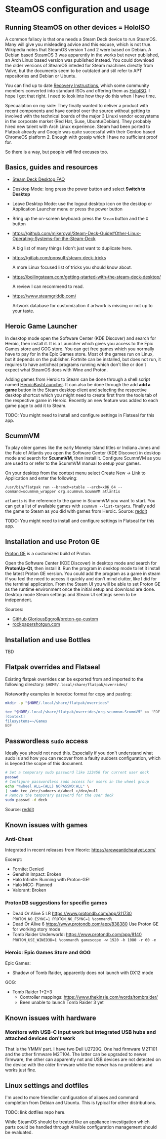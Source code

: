 # SteamOS configuration and usage

## Running SteamOS on other devices = HoloISO

A common fallacy is that one needs a Steam Deck device to run SteamOS. Many will
give you misleading advice and this excuse, which is not true. Wikipedia notes
that SteamOS version 1 and 2 were based on Debian. A Debian based SteamOS 3 was
apparently in the works but never published, an Arch Linux based version was
published instead. You could download the older versions of SteamOS inteded for
Steam machines directly from Valve, but the documents seem to be outdated and
stil refer to APT repositories and Debian or Ubuntu.

You can find up to date [Recovery Instructions][1], which some community members
converted into standard ISOs and offering them as [HoloISO][2]. I hope I got
that right. I need to look into how they do this when I have time.

Specualation on my side: They finally wanted to deliver a product with recent
components and have control over the source without getting to involved with the
technical boards of the major 3 Linuxi vendor ecosystems in the corporate market
(Red Hat, Suse, Ubuntu/Debian). They probably hired new talent with Arch Linux
experience.  Steam had been ported to Flatpak already and Google was quite
successful with their Gentoo based ChromeOS platform 2.  Enough with gossip
which I have no sufficient proof for.

So there is a way, but people will find excuses too.


## Basics, guides and resources

- [Steam Deck Desktop FAQ][3]

- Desktop Mode: long press the power button and select **Switch to Desktop**
- Leave Desktop Mode: use the logout desktop icon on the desktop or Application
  Launcher menu or press the power button
- Bring up the on-screen keyboard: press the `Steam` button and the `X` button

- https://github.com/mikeroyal/Steam-Deck-Guide#Other-Linux-Operating-Systems-for-the-Steam-Deck
  
  A big list of many things I don't just want to duplicate here.

- https://gitlab.com/popsulfr/steam-deck-tricks

  A more Linux focused list of tricks you should know about.

- https://boilingsteam.com/getting-started-with-the-steam-deck-desktop/

  A review I can recommend to read.

- https://www.steamgriddb.com/

  Artwork database for customization if artwork is missing or not up to your
  taste.


## Heroic Game Launcher

In desktop mode open the Software Center (KDE Discover) and search for Heroic,
then install it. It is a Launcher which gives you access to the Epic Games store
and GOG store. You can get free games which you normally have to pay for in the
Epic Games store. Most of the games run on Linux, but it depends on the
publisher. Fortnite can be installed, but does not run, it requires to have
anticheat programs running which don't like or don't expect what SteamOS does
with Wine and Proton.

Adding games from Heroic to Steam can be done through a shell script named
[HeroicBashLauncher][8]. It can also be done through the add **add a game**
button in the Steam desktop client and selecting the respective desktop shortcut
which you might need to create first from the tools tab of the respective game
in Heroic. Recently an new feature was added to each game page to add it to
Steam.

TODO: You might need to install and configure settings in Flatseal for this app.


## ScummVM

To play older games like the early Moneky Island titles or Indiana Jones and the
Fate of Atlantis you open the Software Center (KDE Discover) in desktop mode and
search for **ScummVM**, then install it. Configure ScummVM as you are used to or
refer to the ScummVM manual to setup your games.

On your desktop from the context menu select Create New -> Link to Application
and enter the following:

```
/usr/bin/flatpak run --branch=stable --arch=x86_64 --command=scummvm_wrapper org.scummvm.ScummVM atlantis
```

`atlantis` is the reference to the game in ScummVM you want to start. You can
get a list of available games with `scummvm --list-targets`. Finally add the
game to Steam as you did with games from Heroic. Source: [reddit][4]

TODO: You might need to install and configure settings in Flatseal for this app.


## Installation and use Proton GE

[Proton GE][6] is a customized build of Proton.

Open the Software Center (KDE Discover) in desktop mode and search for
**ProtonUp-Qt**, then install it. Run the program in desktop mode to let it
install the latest Proton GE version. You could add the program as a game in
steam if you feel the need to access it quickly and don't mind clutter, like I
did for the terminal application. From the Steam UI you will be able to set
Proton GE as the runtime environment once the initial setup and download are
done. Desktop mode Steam settings and Steam UI settings seem to be independent.

Sources:

- [GitHub GloriousEggroll/proton-ge-custom][6]
- [rockpapershotgun.com][7]


## Installation and use Bottles

TBD


## Flatpak overrides and Flatseal

Existing flatpak overrides can be exported from and imported to the following
directory: `$HOME/.local/share/flatpak/overrides/` 

Noteworthy examples in heredoc format for copy and pasting:

```bash
mkdir -p "$HOME/.local/share/flatpak/overrides"

tee "$HOME/.local/share/flatpak/overrides/org.scummvm.ScummVM" << 'EOF'
[Context]
filesystems=~/Games
EOF
```

## Passwordless `sudo` access

Ideally you should not need this. Especially if you don't understand what sudo
is and how you can recover from a faulty sudoers configuration, which is beyond
the scope of this document.

```bash
# Set a temporary sudo password like 123456 for current user deck
passwd
# Configure passwordless sudo access for users in the wheel group
echo "%wheel ALL=(ALL) NOPASSWD:ALL" \
| sudo tee /etc/sudoers.d/wheel >/dev/null
# Remove the temporary password for the user deck
sudo passwd -d deck
```

Source: [reddit][5]


## Known issues with games

### Anti-Cheat

Integrated in recent releases from Heoric: https://areweanticheatyet.com/

Excerpt:

- Fornite: Denied
- Genshin Impact: Broken
- Halo Infinite: Running with Proton-GE!
- Halo MCC: Planned
- Valorant: Broken


### ProtonDB suggestions for specific games

- Dead Or Alive 5 LR  https://www.protondb.com/app/311730 `PROTON_NO_ESYNC=1 PROTON_NO_FSYNC=1 %command%`
- Dead Or Alive 6 https://www.protondb.com/app/838380 Use Proton GE for working story mode
- Tomb Raider Underworld: https://www.protondb.com/app/8140 `PROTON_USE_WINED3D=1 %command% gamescope -w 1920 -h 1080 -r 60 -n`


### Heroic: Epic Games Store and GOG

Epic Games:

- Shadow of Tomb Raider, apparently does not launch with DX12 mode

GOG:

- Tomb Raider 1+2+3
  - Controller mappings: https://www.thekinsie.com/words/tombraider/
  - Been unable to launch Tomb Raider 3 yet


## Known issues with hardware

### Monitors with USB-C input work but integrated USB hubs and attached devices don't work

That is the YMMV part. I have two Dell U2720Q. One had firmware M2T101 and the
other firmware M2T104. The latter can be upgraded to newer firmware, the other
can apparently not and USB devices are not detected on the device with the
older firmware while the newer has no problems and works just fine.


## Linux settings and dotfiles

I'm used to more friendlier configuration of aliases and command completion from
Debian and Ubuntu. This is typical for other distributions.

TODO: link dotfiles repo here.

While SteamOS should be treated like an appliance investigation which parts
could be handled through Ansible configuration management should be evaluated.

[1]: https://help.steampowered.com/en/faqs/view/1B71-EDF2-EB6D-2BB3
[2]: https://github.com/theVakhovskeIsTaken/holoiso
[3]: https://help.steampowered.com/en/faqs/view/671A-4453-E8D2-323C
[4]: https://www.reddit.com/r/SteamDeck/comments/po1vg0/add_scummvm_games_to_your_steam_launcher/
[5]: https://www.reddit.com/r/SteamDeck/comments/t8ddl4/run_sudo_commands_without_a_password_on_steam_deck/
[6]: https://github.com/GloriousEggroll/proton-ge-custom
[7]: https://www.rockpapershotgun.com/how-to-install-proton-ge-on-the-steam-deck
[8]: https://github.com/redromnon/HeroicBashLauncher/wiki/Steam-Deck-(Flatpak)-Guide
